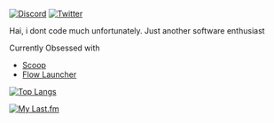 [![Discord](https://badgen.net/badge/icon/discord?icon=discord&label&color=5865F2)](https://discord.com/users/712998765560332300) [![Twitter](https://badgen.net/badge/icon/twitter?icon=twitter&label&color=#1D9BF0)](https://twitter.com/HUT4444)

Hai, i dont code much unfortunately. 
Just another software enthusiast 

Currently Obsessed with 
- [Scoop](https://github.com/ScoopInstaller/Scoop/)
- [Flow Launcher](https://github.com/Flow-Launcher/Flow.Launcher)

[![Top Langs](https://github-readme-stats.vercel.app/api/top-langs/?username=Lenicyl&layout=compact&theme=github_dark)](https://github.com/anuraghazra/github-readme-stats) 

[![My Last.fm](https://lastfm-recently-played.vercel.app/api?user=Lenicyl)](https://www.last.fm/user/Lenicyl)


